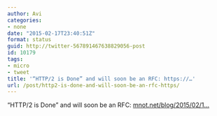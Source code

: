 ```yaml
---
author: Avi
categories:
- none
date: "2015-02-17T23:40:51Z"
format: status
guid: http://twitter-567891467638829056-post
id: 10179
tags:
- micro
- tweet
title: '“HTTP/2 is Done” and will soon be an RFC: https://…'
url: /post/http2-is-done-and-will-soon-be-an-rfc-https/
---
```

“HTTP/2 is Done” and will soon be an RFC: [mnot.net/blog/2015/02/1…](https://www.mnot.net/blog/2015/02/18/http2)